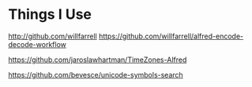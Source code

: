# Things I Use

http://github.com/willfarrell
https://github.com/willfarrell/alfred-encode-decode-workflow


https://github.com/jaroslawhartman/TimeZones-Alfred

https://github.com/bevesce/unicode-symbols-search


